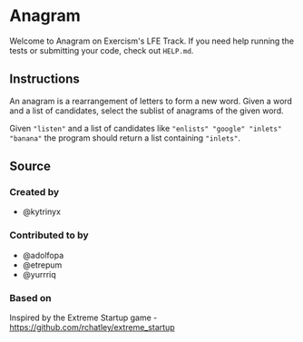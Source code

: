 # Anagram

Welcome to Anagram on Exercism's LFE Track.
If you need help running the tests or submitting your code, check out `HELP.md`.

## Instructions

An anagram is a rearrangement of letters to form a new word.
Given a word and a list of candidates, select the sublist of anagrams of the given word.

Given `"listen"` and a list of candidates like `"enlists" "google"
"inlets" "banana"` the program should return a list containing
`"inlets"`.

## Source

### Created by

- @kytrinyx

### Contributed to by

- @adolfopa
- @etrepum
- @yurrriq

### Based on

Inspired by the Extreme Startup game - https://github.com/rchatley/extreme_startup